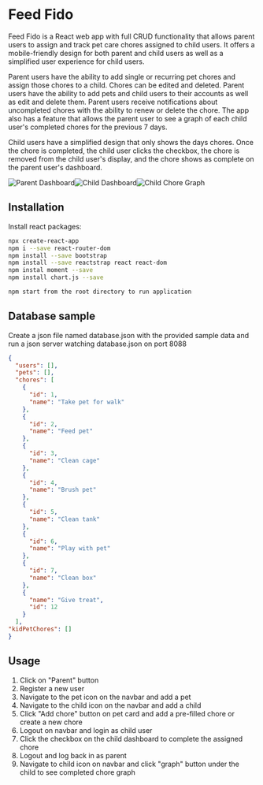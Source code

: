 # Feed Fido

Feed Fido is a React web app with full CRUD functionality that allows parent users to assign and track pet care chores assigned to child users.  It offers a mobile-friendly design for both parent and child users as well as a simplified user experience for child users.  

Parent users have the ability to add single or recurring pet chores and assign those chores to a child.  Chores can be edited and deleted.  Parent users have the ability to add pets and child users to their accounts as well as edit and delete them.  Parent users receive notifications about uncompleted chores with the ability to renew or delete the chore.  The app also has a feature that allows the parent user to see a graph of each child user's completed chores for the previous 7 days. 

 Child users have a simplified design that only shows the days chores.  Once the chore is completed, the child user clicks the checkbox, the chore is removed from the child user's display, and the chore shows as complete on the parent user's dashboard.

 ![Parent Dashboard](./public/ParentDashboardFeedFido.PNG)![Child Dashboard](./public/ChildDashboardFeedFido.PNG)![Child Chore Graph](./public/ChoreGraphFeedFido.PNG)

## Installation

Install react packages:

```bash
npx create-react-app 
npm i --save react-router-dom
npm install --save bootstrap
npm install --save reactstrap react react-dom
npm instal moment --save
npm install chart.js --save

npm start from the root directory to run application
```

## Database sample
Create a json file named database.json with the provided sample data and run a json server watching database.json on port 8088

```JSON
{
  "users": [],
  "pets": [],
  "chores": [
    {
      "id": 1,
      "name": "Take pet for walk"
    },
    {
      "id": 2,
      "name": "Feed pet"
    },
    {
      "id": 3,
      "name": "Clean cage"
    },
    {
      "id": 4,
      "name": "Brush pet"
    },
    {
      "id": 5,
      "name": "Clean tank"
    },
    {
      "id": 6,
      "name": "Play with pet"
    },
    {
      "id": 7,
      "name": "Clean box"
    },
    {
      "name": "Give treat",
      "id": 12
    }
  ],
"kidPetChores": []
}

```
## Usage

1. Click on "Parent" button 
2. Register a new user
3. Navigate to the pet icon on the navbar and add a pet
4. Navigate to the child icon on the navbar and add a child
5. Click "Add chore" button on pet card and add a pre-filled chore or create a new chore
6. Logout on navbar and login as child user
7. Click the checkbox on the child dashboard to complete the assigned chore
8. Logout and log back in as parent
9. Navigate to child icon on navbar and click "graph" button under the child to see completed chore graph
